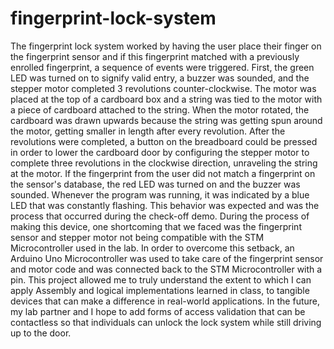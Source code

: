 # fingerprint-lock-system

The fingerprint lock system worked by having the user place their finger on the fingerprint sensor and if this fingerprint matched with a previously enrolled fingerprint, a sequence of events were triggered. First, the green LED was turned on to signify valid entry, a buzzer was sounded, and the stepper motor completed 3 revolutions counter-clockwise. The motor was placed at the top of a cardboard box and a string was tied to the motor with a piece of cardboard attached to the string. When the motor rotated, the cardboard was drawn upwards because the string was getting spun around the motor, getting smaller in length after every revolution. After the revolutions were completed, a button on the breadboard could be pressed in order to lower the cardboard door by configuring the stepper motor to complete three revolutions in the clockwise direction, unraveling the string at the motor. If the fingerprint from the user did not match a fingerprint on the sensor's database, the red LED was turned on and the buzzer was sounded. Whenever the program was running, it was indicated by a blue LED that was constantly flashing. This behavior was expected and was the process that occurred during the check-off demo. During the process of making this device, one shortcoming that we faced was the fingerprint sensor and stepper motor not being compatible with the STM Microcontroller used in the lab. In order to overcome this setback, an Arduino Uno Microcontroller was used to take care of the fingerprint sensor and motor code and was connected back to the STM Microcontroller with a pin. This project allowed me to truly understand the extent to which I can apply Assembly and logical implementations learned in class, to tangible devices that can make a difference in real-world applications. In the future, my lab partner and I hope to add forms of access validation that can be contactless so that individuals can unlock the lock system while still driving up to the door. 
